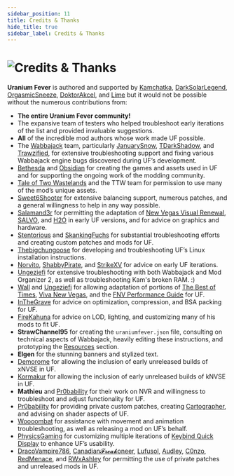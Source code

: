 ```yaml
---
sidebar_position: 11
title: Credits & Thanks
hide_title: true
sidebar_label: Credits & Thanks
---
```


# ![Credits & Thanks](https://github.com/user-attachments/assets/860a6f93-1ecd-4300-bcdc-516349fdd9cb)

**Uranium Fever** is authored and supported by [Kamchatka](https://next.nexusmods.com/profile/kamchatkaa), [DarkSolarLegend](https://next.nexusmods.com/profile/darksolarlegend), [OrgasmicSneeze](https://next.nexusmods.com/profile/OrgasmicSneeze), [DoktorAkcel](https://next.nexusmods.com/profile/DoktorAkcel), and [Lime](https://next.nexusmods.com/profile/LimeMods) but it would not be possible without the numerous contributions from:

- **The entire Uranium Fever community!**
- The expansive team of testers who helped troubleshoot early iterations of the list and provided invaluable suggestions.
- **All** of the incredible mod authors whose work made UF possible.
- The [Wabbajack](https://www.wabbajack.org/) team, particularly [JanuarySnow](https://github.com/JanuarySnow), [TDarkShadow](https://github.com/TDarkShadow), and [Trawzified](https://github.com/tr4wzified), for extensive troubleshooting support and fixing various Wabbajack engine bugs discovered during UF’s development.
- [Bethesda](https://bethesda.net) and [Obsidian](https://www.obsidian.net) for creating the games and assets used in UF and for supporting the ongoing work of the modding community.
- [Tale of Two Wastelands](https://mod.pub/ttw/133-tale-of-two-wastelands) and the TTW team for permission to use many of the mod’s unique assets.
- [Sweet6Shooter](https://next.nexusmods.com/profile/Sweet6Shooter) for extensive balancing support, numerous patches, and a general willingness to help in any way possible.
- [Salamand3r](https://salamand3r.fail/) for permitting the adaptation of [New Vegas Visual Renewal](https://www.youtube.com/@salamand3r-), [SALVO](https://salamand3r.fail/salvo), and [H2O](https://www.nexusmods.com/newvegas/mods/89085) in early UF versions, and for advice on graphics and hardware.
- [Stentorious](https://next.nexusmods.com/profile/Stentorious) and [SkankingFuchs](https://next.nexusmods.com/profile/kittayman) for substantial troubleshooting efforts and creating custom patches and mods for UF.
- [Thebigchungoose](https://next.nexusmods.com/profile/funny2018memebigchungus) for developing and troubleshooting UF’s Linux installation instructions.
- [Norvito](https://next.nexusmods.com/profile/Norvito), [ShabbyPirate](https://next.nexusmods.com/profile/ShabbyPirate), and [StrikeXV](https://next.nexusmods.com/profile/Redixes) for advice on early UF iterations.
- [Ungeziefi](https://next.nexusmods.com/profile/Ungeziefi) for extensive troubleshooting with both Wabbajack and Mod Organizer 2, as well as troubleshooting Kam's broken RAM. :)
- [Wall](https://next.nexusmods.com/profile/WallSoGB) and [Ungeziefi](https://next.nexusmods.com/profile/Ungeziefi) for allowing adaptation of portions of [The Best of Times](https://thebestoftimes.moddinglinked.com/), [Viva New Vegas](https://vivanewvegas.moddinglinked.com/), and the [FNV Performance Guide](https://performance.moddinglinked.com/falloutnv.html) for UF.
- [InTheGrave](https://next.nexusmods.com/profile/Inthegrave) for advice on optimization, compression, and BSA packing for UF.
- [FireKahuna](https://next.nexusmods.com/profile/FireKahuna) for advice on LOD, lighting, and customizing many of his mods to fit UF.
- **StrawChannel95** for creating the `uraniumfever.json` file, consulting on technical aspects of Wabbajack, heavily editing these instructions, and prototyping the [Resources](https://uraniumfever.net/docs/resourcesoverview) section.
- **Elgen** for the stunning banners and stylized text.
- [Demorome](https://next.nexusmods.com/profile/Demorome) for allowing the inclusion of early unreleased builds of xNVSE in UF.
- [Kormakur](https://next.nexusmods.com/profile/korri123) for allowing the inclusion of early unreleased builds of kNVSE in UF.
- **Mathieu** and [Pr0bability](https://next.nexusmods.com/profile/Pr0bability) for their work on NVR and willingness to troubleshoot and adjust functionality for UF.
- [Pr0bability](https://next.nexusmods.com/profile/Pr0bability) for providing private custom patches, creating [Cartographer](https://www.nexusmods.com/newvegas/mods/88451), and advising on shader aspects of UF.
- [Woooombat](https://next.nexusmods.com/profile/Woooombat) for assistance with movement and animation troubleshooting, as well as releasing a mod on UF’s behalf.
- [PhysicsGaming](https://next.nexusmods.com/profile/physicsgaming) for customizing multiple iterations of [Keybind Quick Display](https://www.nexusmods.com/newvegas/mods/85702) to enhance UF’s usability.
- [DracoVampire786](https://next.nexusmods.com/profile/DracoVampire786), [Canadian𝓕𝓻𝓮𝓪𝓴oneer](https://next.nexusmods.com/profile/CanadianBaconeer), [Lufusol](https://next.nexusmods.com/profile/lufusol), [Audley](https://next.nexusmods.com/profile/Audley), [C0nzo](https://next.nexusmods.com/profile/C0nzo), [RedMenace](https://next.nexusmods.com/profile/RedMenaceKun), and [RWxAshley](https://next.nexusmods.com/profile/RWxAsh) for permitting the use of private patches and unreleased mods in UF.
